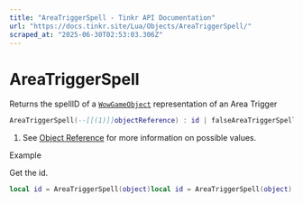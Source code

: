 ```yaml
---
title: "AreaTriggerSpell - Tinkr API Documentation"
url: "https://docs.tinkr.site/Lua/Objects/AreaTriggerSpell/"
scraped_at: "2025-06-30T02:53:03.306Z"
---
```


# AreaTriggerSpell

Returns the spellID of a [`WowGameObject`](../WowGameObject/) representation of an Area Trigger

```lua
AreaTriggerSpell(--[[(1)]]objectReference) : id | falseAreaTriggerSpell(--[[(1)]]objectReference) : id | false
```

1.  See [Object Reference](../ObjectReference/) for more information on possible values.

Example

Get the id.

```lua
local id = AreaTriggerSpell(object)local id = AreaTriggerSpell(object)
```